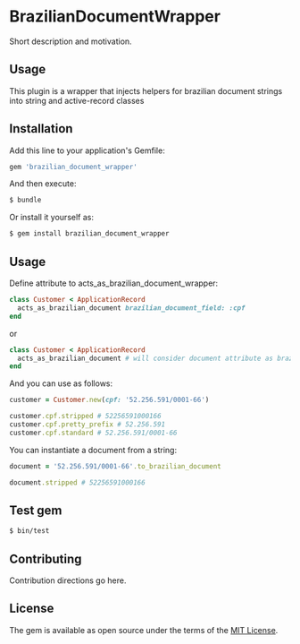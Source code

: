 # BrazilianDocumentWrapper
Short description and motivation.

## Usage
This plugin is a wrapper that injects helpers for brazilian document strings into string and active-record classes

## Installation
Add this line to your application's Gemfile:

```ruby
gem 'brazilian_document_wrapper'
```

And then execute:
```bash
$ bundle
```

Or install it yourself as:
```bash
$ gem install brazilian_document_wrapper
```

## Usage

Define attribute to acts_as_brazilian_document_wrapper:
```ruby
class Customer < ApplicationRecord
  acts_as_brazilian_document brazilian_document_field: :cpf
end
```
or
```ruby
class Customer < ApplicationRecord
  acts_as_brazilian_document # will consider document attribute as brazilian_document_field
end
```

And you can use as follows:
```ruby
customer = Customer.new(cpf: '52.256.591/0001-66')

customer.cpf.stripped # 52256591000166
customer.cpf.pretty_prefix # 52.256.591
customer.cpf.standard # 52.256.591/0001-66
```

You can instantiate a document from a string:
```ruby
document = '52.256.591/0001-66'.to_brazilian_document

document.stripped # 52256591000166
```

## Test gem

```bash
$ bin/test
```

## Contributing
Contribution directions go here.

## License
The gem is available as open source under the terms of the [MIT License](https://opensource.org/licenses/MIT).
